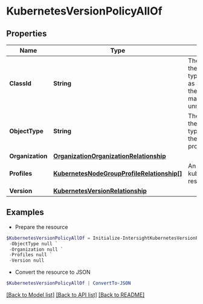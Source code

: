 # KubernetesVersionPolicyAllOf
## Properties

Name | Type | Description | Notes
------------ | ------------- | ------------- | -------------
**ClassId** | **String** | The fully-qualified name of the instantiated, concrete type. This property is used as a discriminator to identify the type of the payload when marshaling and unmarshaling data. | [default to "kubernetes.VersionPolicy"]
**ObjectType** | **String** | The fully-qualified name of the instantiated, concrete type. The value should be the same as the &#39;ClassId&#39; property. | [default to "kubernetes.VersionPolicy"]
**Organization** | [**OrganizationOrganizationRelationship**](OrganizationOrganizationRelationship.md) |  | [optional] 
**Profiles** | [**KubernetesNodeGroupProfileRelationship[]**](KubernetesNodeGroupProfileRelationship.md) | An array of relationships to kubernetesNodeGroupProfile resources. | [optional] 
**Version** | [**KubernetesVersionRelationship**](KubernetesVersionRelationship.md) |  | [optional] 

## Examples

- Prepare the resource
```powershell
$KubernetesVersionPolicyAllOf = Initialize-IntersightKubernetesVersionPolicyAllOf  -ClassId null `
 -ObjectType null `
 -Organization null `
 -Profiles null `
 -Version null
```

- Convert the resource to JSON
```powershell
$KubernetesVersionPolicyAllOf | ConvertTo-JSON
```

[[Back to Model list]](../README.md#documentation-for-models) [[Back to API list]](../README.md#documentation-for-api-endpoints) [[Back to README]](../README.md)


